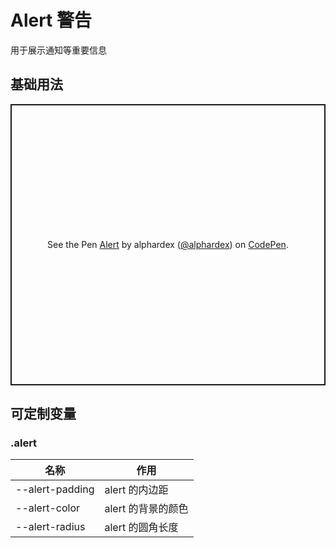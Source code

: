 # Alert 警告

用于展示通知等重要信息

## 基础用法

<p class="codepen" data-height="450" data-theme-id="dark" data-default-tab="html,result" data-user="alphardex" data-slug-hash="eYNbJNZ" style="height: 450px; box-sizing: border-box; display: flex; align-items: center; justify-content: center; border: 2px solid; margin: 1em 0; padding: 1em;" data-pen-title="Alert">
  <span>See the Pen <a href="https://codepen.io/alphardex/pen/eYNbJNZ">
  Alert</a> by alphardex (<a href="https://codepen.io/alphardex">@alphardex</a>)
  on <a href="https://codepen.io">CodePen</a>.</span>
</p>
<script async src="https://static.codepen.io/assets/embed/ei.js"></script>

## 可定制变量

### .alert

| 名称            | 作用               |
| --------------- | ------------------ |
| --alert-padding | alert 的内边距     |
| --alert-color   | alert 的背景的颜色 |
| --alert-radius  | alert 的圆角长度   |
